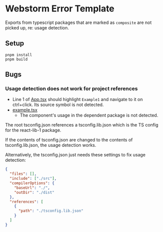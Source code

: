 # Webstorm Error Template

Exports from typescript packages that are marked as `composite` are not picked up, re: usage detection.

## Setup

```shell
pnpm install
pnpm build
```

## Bugs

### Usage detection does not work for project references

- Line 1 of [App.tsx](./packages/consumer/src/app.tsx) should highlight `Example1` and navigate to it on ctrl+click. Its source symbol is not detected.
- [example.tsx](./packages/react-lib-1/src/components/example-1/example-1.tsx)
    - The component's usage in the dependent package is not detected.

The root tsconfig.json references a tsconfig.lib.json which is the TS config for the react-lib-1 package.

If the contents of tsconfig.json are changed to the contents of tsconfig.lib.json, the usage detection works.

Alternatively, the tsconfig.json just needs these settings to fix usage detection:

```json
{
  "files": [],
  "include": ["./src"],
  "compilerOptions": {
    "baseUrl": "./",
    "outDir": "./dist"
  },
  "references": [
    {
      "path": "./tsconfig.lib.json"
    }
  ]
}
```